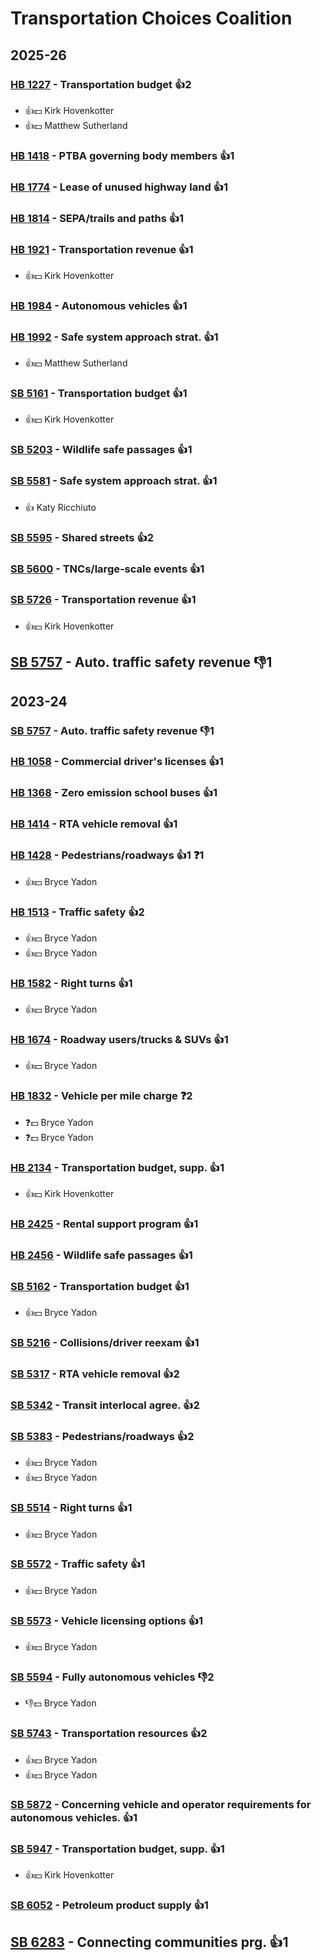 # Transportation Choices Coalition
## 2025-26

### [HB 1227](/bill/2025-26/hb/1227/) - Transportation budget 👍2  
* 👍💵 Kirk Hovenkotter
* 👍💵 Matthew Sutherland

### [HB 1418](/bill/2025-26/hb/1418/) - PTBA governing body members 👍1  

### [HB 1774](/bill/2025-26/hb/1774/) - Lease of unused highway land 👍1  

### [HB 1814](/bill/2025-26/hb/1814/) - SEPA/trails and paths 👍1  

### [HB 1921](/bill/2025-26/hb/1921/) - Transportation revenue 👍1  
* 👍💵 Kirk Hovenkotter

### [HB 1984](/bill/2025-26/hb/1984/) - Autonomous vehicles 👍1  

### [HB 1992](/bill/2025-26/hb/1992/) - Safe system approach strat. 👍1  
* 👍💵 Matthew Sutherland

### [SB 5161](/bill/2025-26/sb/5161/) - Transportation budget 👍1  
* 👍💵 Kirk Hovenkotter

### [SB 5203](/bill/2025-26/sb/5203/) - Wildlife safe passages 👍1  

### [SB 5581](/bill/2025-26/sb/5581/) - Safe system approach strat. 👍1  
* 👍 Katy Ricchiuto

### [SB 5595](/bill/2025-26/sb/5595/) - Shared streets 👍2  

### [SB 5600](/bill/2025-26/sb/5600/) - TNCs/large-scale events 👍1  

### [SB 5726](/bill/2025-26/sb/5726/) - Transportation revenue 👍1  
* 👍💵 Kirk Hovenkotter

## [SB 5757](/bill/2025-26/sb/5757/) - Auto. traffic safety revenue  👎1 

## 2023-24

### [SB 5757](/bill/2023-24/sb/5757/) - Auto. traffic safety revenue  👎1 

### [HB 1058](/bill/2023-24/hb/1058/) - Commercial driver's licenses 👍1  

### [HB 1368](/bill/2023-24/hb/1368/) - Zero emission school buses 👍1  

### [HB 1414](/bill/2023-24/hb/1414/) - RTA vehicle removal 👍1  

### [HB 1428](/bill/2023-24/hb/1428/) - Pedestrians/roadways 👍1  ❓1
* 👍💵 Bryce Yadon

### [HB 1513](/bill/2023-24/hb/1513/) - Traffic safety 👍2  
* 👍💵 Bryce Yadon
* 👍💵 Bryce Yadon

### [HB 1582](/bill/2023-24/hb/1582/) - Right turns 👍1  
* 👍💵 Bryce Yadon

### [HB 1674](/bill/2023-24/hb/1674/) - Roadway users/trucks & SUVs 👍1  
* 👍💵 Bryce Yadon

### [HB 1832](/bill/2023-24/hb/1832/) - Vehicle per mile charge   ❓2
* ❓💵 Bryce Yadon
* ❓💵 Bryce Yadon

### [HB 2134](/bill/2023-24/hb/2134/) - Transportation budget, supp. 👍1  
* 👍💵 Kirk Hovenkotter

### [HB 2425](/bill/2023-24/hb/2425/) - Rental support program 👍1  

### [HB 2456](/bill/2023-24/hb/2456/) - Wildlife safe passages 👍1  

### [SB 5162](/bill/2023-24/sb/5162/) - Transportation budget 👍1  
* 👍💵 Bryce Yadon

### [SB 5216](/bill/2023-24/sb/5216/) - Collisions/driver reexam 👍1  

### [SB 5317](/bill/2023-24/sb/5317/) - RTA vehicle removal 👍2  

### [SB 5342](/bill/2023-24/sb/5342/) - Transit interlocal agree. 👍2  

### [SB 5383](/bill/2023-24/sb/5383/) - Pedestrians/roadways 👍2  
* 👍💵 Bryce Yadon
* 👍💵 Bryce Yadon

### [SB 5514](/bill/2023-24/sb/5514/) - Right turns 👍1  
* 👍💵 Bryce Yadon

### [SB 5572](/bill/2023-24/sb/5572/) - Traffic safety 👍1  
* 👍💵 Bryce Yadon

### [SB 5573](/bill/2023-24/sb/5573/) - Vehicle licensing options 👍1  
* 👍💵 Bryce Yadon

### [SB 5594](/bill/2023-24/sb/5594/) - Fully autonomous vehicles  👎2 
* 👎💵 Bryce Yadon

### [SB 5743](/bill/2023-24/sb/5743/) - Transportation resources 👍2  
* 👍💵 Bryce Yadon
* 👍💵 Bryce Yadon

### [SB 5872](/bill/2023-24/sb/5872/) - Concerning vehicle and operator requirements for autonomous vehicles. 👍1  

### [SB 5947](/bill/2023-24/sb/5947/) - Transportation budget, supp. 👍1  
* 👍💵 Kirk Hovenkotter

### [SB 6052](/bill/2023-24/sb/6052/) - Petroleum product supply 👍1  

## [SB 6283](/bill/2023-24/sb/6283/) - Connecting communities prg. 👍1  
